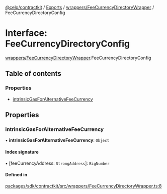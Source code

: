 [@celo/contractkit](../README.md) / [Exports](../modules.md) / [wrappers/FeeCurrencyDirectoryWrapper](../modules/wrappers_FeeCurrencyDirectoryWrapper.md) / FeeCurrencyDirectoryConfig

# Interface: FeeCurrencyDirectoryConfig

[wrappers/FeeCurrencyDirectoryWrapper](../modules/wrappers_FeeCurrencyDirectoryWrapper.md).FeeCurrencyDirectoryConfig

## Table of contents

### Properties

- [intrinsicGasForAlternativeFeeCurrency](wrappers_FeeCurrencyDirectoryWrapper.FeeCurrencyDirectoryConfig.md#intrinsicgasforalternativefeecurrency)

## Properties

### intrinsicGasForAlternativeFeeCurrency

• **intrinsicGasForAlternativeFeeCurrency**: `Object`

#### Index signature

▪ [feeCurrencyAddress: `StrongAddress`]: `BigNumber`

#### Defined in

[packages/sdk/contractkit/src/wrappers/FeeCurrencyDirectoryWrapper.ts:8](https://github.com/celo-org/developer-tooling/blob/master/packages/sdk/contractkit/src/wrappers/FeeCurrencyDirectoryWrapper.ts#L8)
